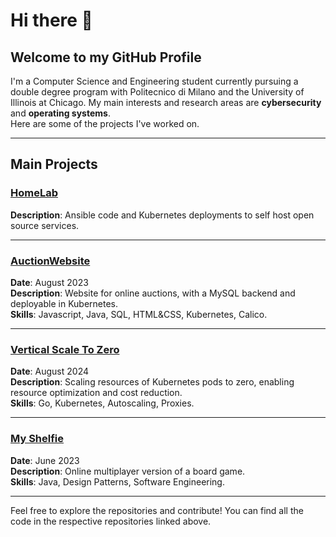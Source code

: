 # Hi there 👋
## Welcome to my GitHub Profile

I'm a Computer Science and Engineering student currently pursuing a double degree program with Politecnico di Milano and the University of Illinois at Chicago. My main interests and research areas are **cybersecurity** and **operating systems**. \
Here are some of the projects I've worked on.

---

## Main Projects

### [**HomeLab**](https://github.com/Dudoleitor/HomeLab)
**Description**: Ansible code and Kubernetes deployments to self host open source services.

---

### [**AuctionWebsite**](https://github.com/Dudoleitor/AuctionWebsite)
**Date**: August 2023 \
**Description**: Website for online auctions, with a MySQL backend and deployable in Kubernetes. \
**Skills**: Javascript, Java, SQL, HTML&CSS, Kubernetes, Calico.

---

### [**Vertical Scale To Zero**](https://github.com/Dudoleitor/VerticalScaleToZero)
**Date**: August 2024 \
**Description**: Scaling resources of Kubernetes pods to zero, enabling resource optimization and cost reduction. \
**Skills**: Go, Kubernetes, Autoscaling, Proxies.

---

### [**My Shelfie**](https://github.com/Dudoleitor/My-Shelfie)
**Date**: June 2023  \
**Description**: Online multiplayer version of a board game. \
**Skills**: Java, Design Patterns, Software Engineering.

---

Feel free to explore the repositories and contribute! You can find all the code in the respective repositories linked above.


